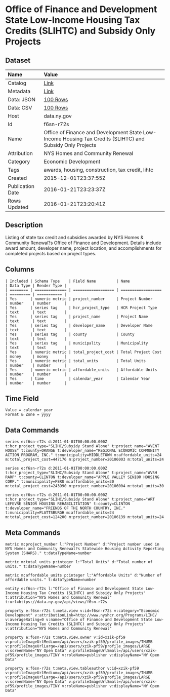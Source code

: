# Office of Finance and Development State Low-Income Housing Tax Credits (SLIHTC) and Subsidy Only Projects

## Dataset

| Name | Value |
| :--- | :---- |
| Catalog | [Link](https://catalog.data.gov/dataset/office-of-finance-and-development-state-low-income-housing-tax-credits-slihtc-and-subsidy-) |
| Metadata | [Link](https://data.ny.gov/api/views/f6sn-r72s) |
| Data: JSON | [100 Rows](https://data.ny.gov/api/views/f6sn-r72s/rows.json?max_rows=100) |
| Data: CSV | [100 Rows](https://data.ny.gov/api/views/f6sn-r72s/rows.csv?max_rows=100) |
| Host | data.ny.gov |
| Id | f6sn-r72s |
| Name | Office of Finance and Development State Low-Income Housing Tax Credits (SLIHTC) and Subsidy Only Projects |
| Attribution | NYS Homes and Community Renewal |
| Category | Economic Development |
| Tags | awards, housing, construction, tax credit, lihtc |
| Created | 2015-12-01T23:37:55Z |
| Publication Date | 2016-01-21T23:23:37Z |
| Rows Updated | 2016-01-21T23:20:41Z |

## Description

Listing of state tax credit and subsidies awarded by NYS Homes & Community Renewal?s Office of Finance and Development. Details include award amount, developer name, project location, and accomplishments for completed projects based on project types.

## Columns

```ls
| Included | Schema Type    | Field Name         | Name               | Data Type | Render Type |
| ======== | ============== | ================== | ================== | ========= | =========== |
| Yes      | numeric metric | project_number     | Project Number     | number    | number      |
| Yes      | series tag     | hcr_project_type   | HCR Project Type   | text      | text        |
| Yes      | series tag     | project_name       | Project Name       | text      | text        |
| Yes      | series tag     | developer_name     | Developer Name     | text      | text        |
| Yes      | series tag     | county             | County             | text      | text        |
| Yes      | series tag     | municipality       | Municipality       | text      | text        |
| Yes      | numeric metric | total_project_cost | Total Project Cost | money     | money       |
| Yes      | numeric metric | total_units        | Total Units        | number    | number      |
| Yes      | numeric metric | affordable_units   | Affordable Units   | number    | number      |
| Yes      | time           | calendar_year      | Calendar Year      | number    | number      |
```

## Time Field

```ls
Value = calendar_year
Format & Zone = yyyy
```

## Data Commands

```ls
series e:f6sn-r72s d:2011-01-01T00:00:00.000Z t:hcr_project_type="SLIHC/Subsidy Stand Alone" t:project_name="AVENT HOUSE" t:county=ORANGE t:developer_name="REGIONAL ECONOMIC COMMUNITY ACTION PROGRAM, INC." t:municipality=MIDDLETOWN m:affordable_units=24 m:total_project_cost=447176 m:project_number=20106003 m:total_units=24

series e:f6sn-r72s d:2011-01-01T00:00:00.000Z t:hcr_project_type="SLIHC/Subsidy Stand Alone" t:project_name="AVSH RARP" t:county=CLINTON t:developer_name="APPLE VALLEY SENIOR HOUSING CORP." t:municipality=PERU m:affordable_units=30 m:total_project_cost=243990 m:project_number=20106004 m:total_units=30

series e:f6sn-r72s d:2011-01-01T00:00:00.000Z t:hcr_project_type="SLIHC/Subsidy Stand Alone" t:project_name="ART LEFEVRE SENIOR HOUSING REHABILITATION" t:county=CLINTON t:developer_name="FRIENDS OF THE NORTH COUNTRY, INC." t:municipality=PLATTSBURGH m:affordable_units=24 m:total_project_cost=124200 m:project_number=20106139 m:total_units=24
```

## Meta Commands

```ls
metric m:project_number l:"Project Number" d:"Project number used in NYS Homes and Community Renewal?s Statewide Housing Activity Reporting System (SHARS)." t:dataTypeName=number

metric m:total_units p:integer l:"Total Units" d:"Total number of units." t:dataTypeName=number

metric m:affordable_units p:integer l:"Affordable Units" d:"Number of affordable units." t:dataTypeName=number

entity e:f6sn-r72s l:"Office of Finance and Development State Low-Income Housing Tax Credits (SLIHTC) and Subsidy Only Projects" t:attribution="NYS Homes and Community Renewal" t:url=https://data.ny.gov/api/views/f6sn-r72s

property e:f6sn-r72s t:meta.view v:id=f6sn-r72s v:category="Economic Development" v:attributionLink=http://www.nyshcr.org/Programs/LIHC/ v:averageRating=0 v:name="Office of Finance and Development State Low-Income Housing Tax Credits (SLIHTC) and Subsidy Only Projects" v:attribution="NYS Homes and Community Renewal"

property e:f6sn-r72s t:meta.view.owner v:id=xzik-pf59 v:profileImageUrlMedium=/api/users/xzik-pf59/profile_images/THUMB v:profileImageUrlLarge=/api/users/xzik-pf59/profile_images/LARGE v:screenName="NY Open Data" v:profileImageUrlSmall=/api/users/xzik-pf59/profile_images/TINY v:roleName=publisher v:displayName="NY Open Data"

property e:f6sn-r72s t:meta.view.tableauthor v:id=xzik-pf59 v:profileImageUrlMedium=/api/users/xzik-pf59/profile_images/THUMB v:profileImageUrlLarge=/api/users/xzik-pf59/profile_images/LARGE v:screenName="NY Open Data" v:profileImageUrlSmall=/api/users/xzik-pf59/profile_images/TINY v:roleName=publisher v:displayName="NY Open Data"
```